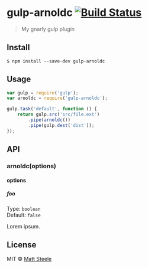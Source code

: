 # gulp-arnoldc [![Build Status](https://travis-ci.org/mattdsteele/gulp-arnoldc.svg?branch=master)](https://travis-ci.org/mattdsteele/gulp-arnoldc)

> My gnarly gulp plugin


## Install

```
$ npm install --save-dev gulp-arnoldc
```


## Usage

```js
var gulp = require('gulp');
var arnoldc = require('gulp-arnoldc');

gulp.task('default', function () {
	return gulp.src('src/file.ext')
		.pipe(arnoldc())
		.pipe(gulp.dest('dist'));
});
```


## API

### arnoldc(options)

#### options

##### foo

Type: `boolean`  
Default: `false`

Lorem ipsum.


## License

MIT © [Matt Steele](http://steele.blue)
